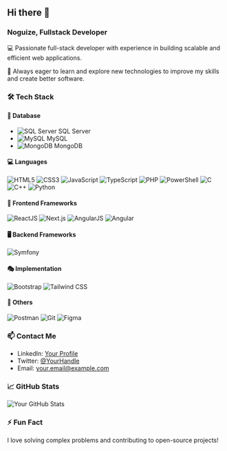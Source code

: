 ## Hi there 👋

### **Noguize, Fullstack Developer**

💻 Passionate full-stack developer with experience in building scalable and efficient web applications. 

🚀 Always eager to learn and explore new technologies to improve my skills and create better software.

### 🛠️ Tech Stack

#### 📂 Database
- ![SQL Server](https://img.shields.io/badge/SQL%20Server-CC2927?style=for-the-badge&logo=microsoftsqlserver&logoColor=white) SQL Server
- ![MySQL](https://img.shields.io/badge/MySQL-005C84?style=for-the-badge&logo=mysql&logoColor=white) MySQL
- ![MongoDB](https://img.shields.io/badge/MongoDB-4EA94B?style=for-the-badge&logo=mongodb&logoColor=white) MongoDB

#### 💻 Languages
![HTML5](https://img.shields.io/badge/HTML5-E34F26?style=for-the-badge&logo=html5&logoColor=white)
![CSS3](https://img.shields.io/badge/CSS3-1572B6?style=for-the-badge&logo=css3&logoColor=white)
![JavaScript](https://img.shields.io/badge/JavaScript-F7DF1E?style=for-the-badge&logo=javascript&logoColor=black)
![TypeScript](https://img.shields.io/badge/TypeScript-3178C6?style=for-the-badge&logo=typescript&logoColor=white)
![PHP](https://img.shields.io/badge/PHP-777BB4?style=for-the-badge&logo=php&logoColor=white)
![PowerShell](https://img.shields.io/badge/PowerShell-5391FE?style=for-the-badge&logo=powershell&logoColor=white)
![C](https://img.shields.io/badge/C-A8B9CC?style=for-the-badge&logo=c&logoColor=black)
![C++](https://img.shields.io/badge/C++-00599C?style=for-the-badge&logo=c%2B%2B&logoColor=white)
![Python](https://img.shields.io/badge/Python-3776AB?style=for-the-badge&logo=python&logoColor=white)

#### 🎨 Frontend Frameworks
![ReactJS](https://img.shields.io/badge/React-61DAFB?style=for-the-badge&logo=react&logoColor=black)
![Next.js](https://img.shields.io/badge/Next.js-000000?style=for-the-badge&logo=nextdotjs&logoColor=white)
![AngularJS](https://img.shields.io/badge/AngularJS-E23237?style=for-the-badge&logo=angularjs&logoColor=white)
![Angular](https://img.shields.io/badge/Angular-DD0031?style=for-the-badge&logo=angular&logoColor=white)

#### 🖥️ Backend Frameworks
![Symfony](https://img.shields.io/badge/Symfony-000000?style=for-the-badge&logo=symfony&logoColor=white)

#### 🎭 Implementation
![Bootstrap](https://img.shields.io/badge/Bootstrap-7952B3?style=for-the-badge&logo=bootstrap&logoColor=white)
![Tailwind CSS](https://img.shields.io/badge/Tailwind_CSS-38B2AC?style=for-the-badge&logo=tailwind-css&logoColor=white)

#### 🔗 Others
![Postman](https://img.shields.io/badge/Postman-FF6C37?style=for-the-badge&logo=postman&logoColor=white)
![Git](https://img.shields.io/badge/Git-F05032?style=for-the-badge&logo=git&logoColor=white)
![Figma](https://img.shields.io/badge/Figma-F24E1E?style=for-the-badge&logo=figma&logoColor=white)

### 📫 Contact Me
- LinkedIn: [Your Profile](#)
- Twitter: [@YourHandle](#)
- Email: your.email@example.com

### 📈 GitHub Stats
![Your GitHub Stats](https://github-readme-stats.vercel.app/api?username=Noguize&show_icons=true&theme=radical)

### ⚡ Fun Fact
I love solving complex problems and contributing to open-source projects!

